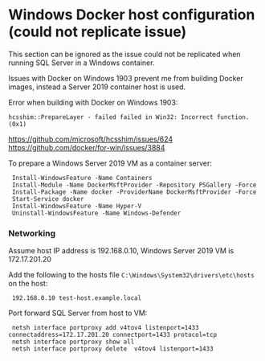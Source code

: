 # Windows Docker host configuration (could not replicate issue)

This section can be ignored as the issue could not be replicated when running SQL Server in a Windows container.

Issues with Docker on Windows 1903 prevent me from building Docker images, instead a Server 2019 container host is used.

Error when building with Docker on Windows 1903:

 `hcsshim::PrepareLayer - failed failed in Win32: Incorrect function. (0x1)`

https://github.com/microsoft/hcsshim/issues/624
https://github.com/docker/for-win/issues/3884


To prepare a Windows Server 2019 VM as a container server:
```
 Install-WindowsFeature -Name Containers
 Install-Module -Name DockerMsftProvider -Repository PSGallery -Force
 Install-Package -Name docker -ProviderName DockerMsftProvider -Force
 Start-Service docker
 Install-WindowsFeature -Name Hyper-V
 Uninstall-WindowsFeature -Name Windows-Defender
```

### Networking
Assume host IP address is 192.168.0.10, Windows Server 2019 VM is 172.17.201.20

Add the following to the hosts file `C:\Windows\System32\drivers\etc\hosts` on the host:
```
 192.168.0.10 test-host.example.local
```
Port forward SQL Server from host to VM:
```
 netsh interface portproxy add v4tov4 listenport=1433 connectaddress=172.17.201.20 connectport=1433 protocol=tcp
 netsh interface portproxy show all
 netsh interface portproxy delete  v4tov4 listenport=1433
```
